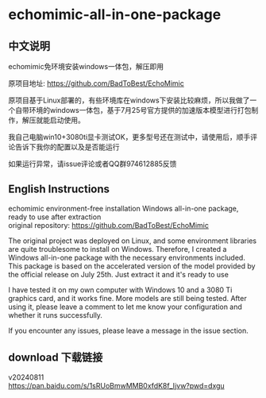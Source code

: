 # echomimic-all-in-one-package

## 中文说明
echomimic免环境安装windows一体包，解压即用  

原项目地址: https://github.com/BadToBest/EchoMimic

原项目基于Linux部署的，有些环境库在windows下安装比较麻烦，所以我做了一个自带环境的windows一体包，基于7月25号官方提供的加速版本模型进行打包制作，解压就能启动使用。  

我自己电脑win10+3080ti显卡测试OK，更多型号还在测试中，请使用后，顺手评论告诉下我你的配置以及是否能运行  


如果运行异常，请issue评论或者QQ群974612885反馈




## English Instructions 
echomimic environment-free installation Windows all-in-one package, ready to use after extraction  
original repository: https://github.com/BadToBest/EchoMimic  

The original project was deployed on Linux, and some environment libraries are quite troublesome to install on Windows. Therefore, I created a Windows all-in-one package with the necessary environments included. This package is based on the accelerated version of the model provided by the official release on July 25th. Just extract it and it's ready to use  

I have tested it on my own computer with Windows 10 and a 3080 Ti graphics card, and it works fine. More models are still being tested. After using it, please leave a comment to let me know your configuration and whether it runs successfully.  

If you encounter any issues, please leave a message in the issue section.

## download 下载链接 
v20240811  
https://pan.baidu.com/s/1sRUoBmwMMB0xfdK8f_Ijvw?pwd=dxgu
